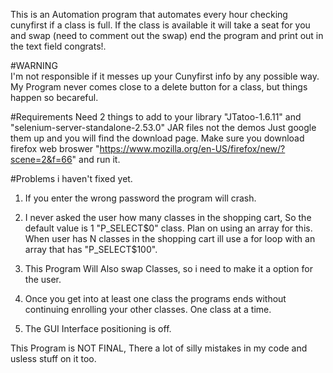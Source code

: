 This is an Automation program that automates every hour checking cunyfirst if a class is full. If the class is available 
it will take a seat for you and swap (need to comment out the swap) end the program and print out in the text field congrats!.

#WARNING  
I'm not responsible if it messes up your Cunyfirst info by any possible way. My Program never comes close to 
a delete button for a class, but things happen so becareful.

#Requirements
Need 2 things to add to your library "JTatoo-1.6.11"  and "selenium-server-standalone-2.53.0" JAR files not the demos Just google them up and you will 
find the download page. Make sure you download firefox web broswer "https://www.mozilla.org/en-US/firefox/new/?scene=2&f=66" and run it.

#Problems i haven't fixed yet.

1. If you enter the wrong password the program will crash.

2. I never asked the user how many classes in the shopping cart, So the default value is 1 "P_SELECT$0" class. Plan on using an array for this. When user
has N classes in the shopping cart ill use a for loop with an array that has "P_SELECT$100".

3. This Program Will Also swap Classes, so i need to make it a option for the user.

4. Once you get into at least one class the programs ends without continuing enrolling your other classes. One class at a time.

5. The GUI Interface positioning is off.

This Program is NOT FINAL, There a lot of silly mistakes in my code and usless stuff on it too.
